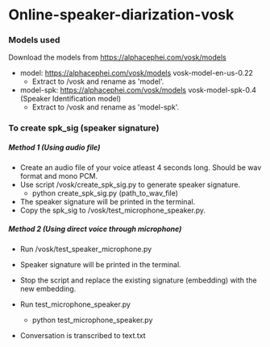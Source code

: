 # Online-speaker-diarization-vosk

### Models used
Download the models from https://alphacephei.com/vosk/models
- model: https://alphacephei.com/vosk/models vosk-model-en-us-0.22  
  - Extract to /vosk and rename as 'model'.  
- model-spk: https://alphacephei.com/vosk/models vosk-model-spk-0.4 (Speaker Identification model)
  - Extract to /vosk and rename as 'model-spk'.  

### To create spk_sig (speaker signature)
##### Method 1 (Using audio file)
- Create an audio file of your voice atleast 4 seconds long. Should be wav format and mono PCM.
- Use script /vosk/create_spk_sig.py to generate speaker signature.
  - python create_spk_sig.py (path_to_wav_file)
- The speaker signature will be printed in the terminal.
- Copy the spk_sig to /vosk/test_microphone_speaker.py.

##### Method 2 (Using direct voice through microphone)
- Run /vosk/test_speaker_microphone.py
- Speaker signature will be printed in the terminal. 
- Stop the script and replace the existing signature (embedding) with the new embedding.


- Run test_microphone_speaker.py
  - python test_microphone_speaker.py
- Conversation is transcribed to text.txt
